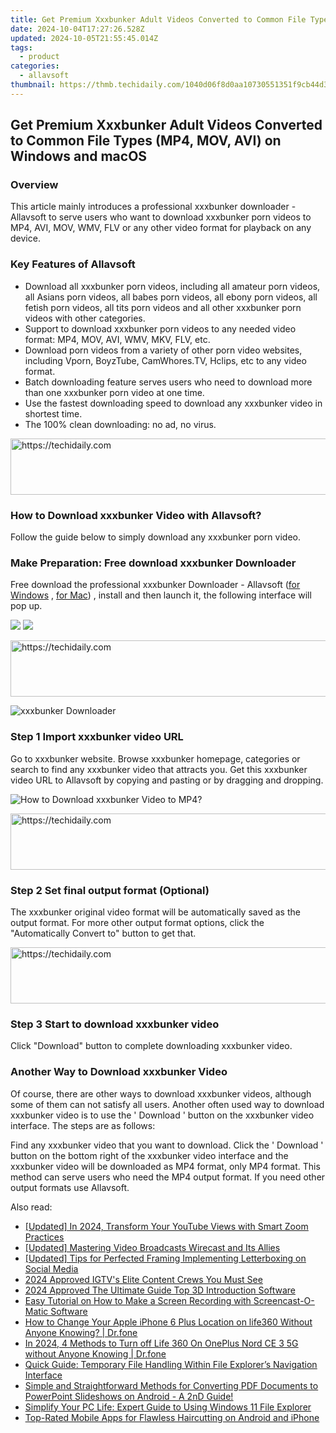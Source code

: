 ```yaml
---
title: Get Premium Xxxbunker Adult Videos Converted to Common File Types (MP4, MOV, AVI) on Windows and macOS
date: 2024-10-04T17:27:26.528Z
updated: 2024-10-05T21:55:45.014Z
tags:
  - product
categories:
  - allavsoft
thumbnail: https://thmb.techidaily.com/1040d06f8d0aa10730551351f9cb44d3bcea699d80952a8774c562402ba30c3b.jpg
---
```


## Get Premium Xxxbunker Adult Videos Converted to Common File Types (MP4, MOV, AVI) on Windows and macOS

### Overview

This article mainly introduces a professional xxxbunker downloader - Allavsoft to serve users who want to download xxxbunker porn videos to MP4, AVI, MOV, WMV, FLV or any other video format for playback on any device.

### Key Features of Allavsoft

* Download all xxxbunker porn videos, including all amateur porn videos, all Asians porn videos, all babes porn videos, all ebony porn videos, all fetish porn videos, all tits porn videos and all other xxxbunker porn videos with other categories.
* Support to download xxxbunker porn videos to any needed video format: MP4, MOV, AVI, WMV, MKV, FLV, etc.
* Download porn videos from a variety of other porn video websites, including Vporn, BoyzTube, CamWhores.TV, Hclips, etc to any video format.
* Batch downloading feature serves users who need to download more than one xxxbunker porn video at one time.
* Use the fastest downloading speed to download any xxxbunker video in shortest time.
* The 100% clean downloading: no ad, no virus.

<!-- affiliate ads begin -->
<a href="https://laganoo.pxf.io/c/5597632/1657400/16446" target="_top" id="1657400">
  <img src="//a.impactradius-go.com/display-ad/16446-1657400" border="0" alt="https://techidaily.com" width="728" height="90"/>
</a>
<img height="0" width="0" src="https://laganoo.pxf.io/i/5597632/1657400/16446" style="position:absolute;visibility:hidden;" border="0" />
<!-- affiliate ads end -->

### How to Download xxxbunker Video with Allavsoft?

Follow the guide below to simply download any xxxbunker porn video.

### Make Preparation: Free download xxxbunker Downloader

Free download the professional xxxbunker Downloader - Allavsoft ([for Windows](https://tools.techidaily.com/allavsoft/products/) , [for Mac](https://tools.techidaily.com/allavsoft/products/)) , install and then launch it, the following interface will pop up.

[![](https://www.allavsoft.com/how-to/../images/how-to/free-download-win.jpg)](https://tools.techidaily.com/allavsoft/products/) [![](https://www.allavsoft.com/how-to/../images/how-to/free-download-mac.jpg)](https://tools.techidaily.com/allavsoft/products/)

<!-- affiliate ads begin -->
<a href="https://aligracehair.sjv.io/c/5597632/1997680/19272" target="_top" id="1997680">
  <img src="//a.impactradius-go.com/display-ad/19272-1997680" border="0" alt="https://techidaily.com" width="728" height="90"/>
</a>
<img height="0" width="0" src="https://aligracehair.sjv.io/i/5597632/1997680/19272" style="position:absolute;visibility:hidden;" border="0" />
<!-- affiliate ads end -->

![xxxbunker Downloader](https://www.allavsoft.com/how-to/../images/allavsoft/screen-shot-600.jpg)

### Step 1 Import xxxbunker video URL

Go to xxxbunker website. Browse xxxbunker homepage, categories or search to find any xxxbunker video that attracts you. Get this xxxbunker video URL to Allavsoft by copying and pasting or by dragging and dropping.

![How to Download xxxbunker Video to MP4?](https://www.allavsoft.com/how-to/../images/how-to/download-rtmp-video/download-rtmp-video.jpg)

<!-- affiliate ads begin -->
<a href="https://appsumo.8odi.net/c/5597632/2123729/7443" target="_top" id="2123729">
  <img src="//a.impactradius-go.com/display-ad/7443-2123729" border="0" alt="https://techidaily.com" width="600" height="90"/>
</a>
<img height="0" width="0" src="https://appsumo.8odi.net/i/5597632/2123729/7443" style="position:absolute;visibility:hidden;" border="0" />
<!-- affiliate ads end -->

### Step 2 Set final output format (Optional)

The xxxbunker original video format will be automatically saved as the output format. For more other output format options, click the "Automatically Convert to" button to get that.

<!-- affiliate ads begin -->
<a href="https://appsumo.8odi.net/c/5597632/2094418/7443" target="_top" id="2094418">
  <img src="//a.impactradius-go.com/display-ad/7443-2094418" border="0" alt="https://techidaily.com" width="728" height="90"/>
</a>
<img height="0" width="0" src="https://appsumo.8odi.net/i/5597632/2094418/7443" style="position:absolute;visibility:hidden;" border="0" />
<!-- affiliate ads end -->

### Step 3 Start to download xxxbunker video

Click "Download" button to complete downloading xxxbunker video.

### Another Way to Download xxxbunker Video

Of course, there are other ways to download xxxbunker videos, although some of them can not satisfy all users. Another often used way to download xxxbunker video is to use the ' Download ' button on the xxxbunker video interface. The steps are as follows:

Find any xxxbunker video that you want to download. Click the ' Download ' button on the bottom right of the xxxbunker video interface and the xxxbunker video will be downloaded as MP4 format, only MP4 format. This method can serve users who need the MP4 output format. If you need other output formats use Allavsoft.

<ins class="adsbygoogle"
     style="display:block"
     data-ad-format="autorelaxed"
     data-ad-client="ca-pub-7571918770474297"
     data-ad-slot="1223367746"></ins>

<ins class="adsbygoogle"
     style="display:block"
     data-ad-client="ca-pub-7571918770474297"
     data-ad-slot="8358498916"
     data-ad-format="auto"
     data-full-width-responsive="true"></ins>

<span class="atpl-alsoreadstyle">Also read:</span>
<div><ul>
<li><a href="https://article-files.techidaily.com/updated-in-2024-transform-your-youtube-views-with-smart-zoom-practices/"><u>[Updated] In 2024, Transform Your YouTube Views with Smart Zoom Practices</u></a></li>
<li><a href="https://extra-guidance.techidaily.com/updated-mastering-video-broadcasts-wirecast-and-its-allies/"><u>[Updated] Mastering Video Broadcasts Wirecast and Its Allies</u></a></li>
<li><a href="https://facebook-video-content.techidaily.com/updated-tips-for-perfected-framing-implementing-letterboxing-on-social-media/"><u>[Updated] Tips for Perfected Framing Implementing Letterboxing on Social Media</u></a></li>
<li><a href="https://instagram-video-recordings.techidaily.com/2024-approved-igtvs-elite-content-crews-you-must-see/"><u>2024 Approved IGTV's Elite Content Crews You Must See</u></a></li>
<li><a href="https://youtube-help.techidaily.com/2024-approved-the-ultimate-guide-top-3d-introduction-software/"><u>2024 Approved The Ultimate Guide Top 3D Introduction Software</u></a></li>
<li><a href="https://fox-search.techidaily.com/easy-tutorial-on-how-to-make-a-screen-recording-with-screencast-o-matic-software/"><u>Easy Tutorial on How to Make a Screen Recording with Screencast-O-Matic Software</u></a></li>
<li><a href="https://location-social.techidaily.com/how-to-change-your-apple-iphone-6-plus-location-on-life360-without-anyone-knowing-drfone-by-drfone-virtual-ios/"><u>How to Change Your Apple iPhone 6 Plus Location on life360 Without Anyone Knowing? | Dr.fone</u></a></li>
<li><a href="https://change-location.techidaily.com/in-2024-4-methods-to-turn-off-life-360-on-oneplus-nord-ce-3-5g-without-anyone-knowing-drfone-by-drfone-virtual-android/"><u>In 2024, 4 Methods to Turn off Life 360 On OnePlus Nord CE 3 5G without Anyone Knowing | Dr.fone</u></a></li>
<li><a href="https://fox-search.techidaily.com/quick-guide-temporary-file-handling-within-file-explorers-navigation-interface/"><u>Quick Guide: Temporary File Handling Within File Explorer’s Navigation Interface</u></a></li>
<li><a href="https://fox-search.techidaily.com/simple-and-straightforward-methods-for-converting-pdf-documents-to-powerpoint-slideshows-on-android-a-2nd-guide/"><u>Simple and Straightforward Methods for Converting PDF Documents to PowerPoint Slideshows on Android - A 2nD Guide!</u></a></li>
<li><a href="https://common-error.techidaily.com/simplify-your-pc-life-expert-guide-to-using-windows-11-file-explorer/"><u>Simplify Your PC Life: Expert Guide to Using Windows 11 File Explorer</u></a></li>
<li><a href="https://fox-search.techidaily.com/top-rated-mobile-apps-for-flawless-haircutting-on-android-and-iphone/"><u>Top-Rated Mobile Apps for Flawless Haircutting on Android and iPhone</u></a></li>
</ul></div>

